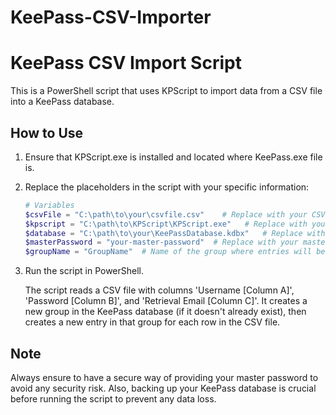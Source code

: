 # KeePass-CSV-Importer

# KeePass CSV Import Script

This is a PowerShell script that uses KPScript to import data from a CSV file into a KeePass database.

## How to Use

1. Ensure that KPScript.exe is installed and located where KeePass.exe file is.

2. Replace the placeholders in the script with your specific information:

    ```powershell
    # Variables
    $csvFile = "C:\path\to\your\csvfile.csv"    # Replace with your CSV file path
    $kpscript = "C:\path\to\KPScript\KPScript.exe"   # Replace with your KPScript.exe path
    $database = "C:\path\to\your\KeePassDatabase.kdbx"   # Replace with your KeePass database path
    $masterPassword = "your-master-password"  # Replace with your master password
    $groupName = "GroupName"  # Name of the group where entries will be added
    ```

3. Run the script in PowerShell.

    The script reads a CSV file with columns 'Username [Column A]', 'Password [Column B]', and 'Retrieval Email [Column C]'. It creates a new group in the KeePass database (if it doesn't already exist), then creates a new entry in that group for each row in the CSV file.

## Note

Always ensure to have a secure way of providing your master password to avoid any security risk. Also, backing up your KeePass database is crucial before running the script to prevent any data loss.

